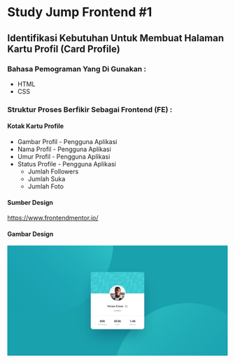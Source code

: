 # Study Jump Frontend #1

## Identifikasi Kebutuhan Untuk Membuat Halaman Kartu Profil (Card Profile)

### Bahasa Pemograman Yang Di Gunakan :
- HTML 
- CSS

### Struktur Proses Berfikir Sebagai Frontend (FE) :

#### Kotak Kartu Profile 
- Gambar Profil - Pengguna Aplikasi
- Nama Profil - Pengguna Aplikasi
- Umur Profil - Pengguna Aplikasi
- Status Profile - Pengguna Aplikasi
    - Jumlah Followers 
    - Jumlah Suka 
    - Jumlah Foto

 #### Sumber Design
 https://www.frontendmentor.io/

 #### Gambar Design
<img src="design/desktop-design.jpg" alt="Design FE"><br>